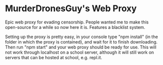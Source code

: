 # MurderDronesGuy's Web Proxy
Epic web proxy for evading censorship.
People wanted me to make this open-source for a while so now here it is. 
Features a blacklist system.

Setting up the proxy is pretty easy, in your console type "npm install" (in the folder in which the proxy is contained), and wait for it to finish downloading. Then run "npm start" and your web proxy should be ready for use.
This will not work through localhost on a school server, although it will still work on servers that can be hosted at school, e.g. repl.it.
